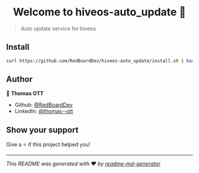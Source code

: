 <h1 align="center">Welcome to hiveos-auto_update 👋</h1>
<p>
</p>

> Auto update service for hiveos

## Install

```sh
curl https://github.com/RedBoardDev/hiveos-auto_update/install.sh | bash
```

## Author

👤 **Thomas OTT**

* Github: [@RedBoardDev](https://github.com/RedBoardDev)
* LinkedIn: [@thomas--ott](https://linkedin.com/in/thomas--ott)

## Show your support

Give a ⭐️ if this project helped you!

***
_This README was generated with ❤️ by [readme-md-generator](https://github.com/kefranabg/readme-md-generator)_